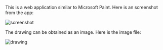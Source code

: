 This is a web application similar to Microsoft Paint. Here is an screenshot from the app:

![screenshot](https://github.com/user-attachments/assets/fe66e353-2052-402f-b0f9-e404b72791b1)

The drawing can be obtained as an image. Here is the image file:

![drawing](https://github.com/user-attachments/assets/46674f1c-279d-48f5-bc4c-30fefff35cff)
